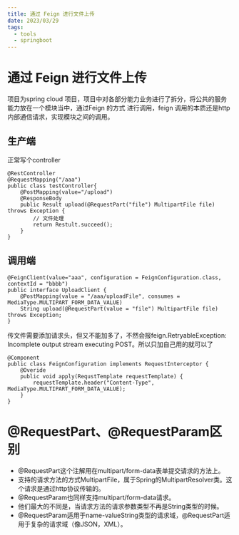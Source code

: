 ```yaml
---
title: 通过 Feign 进行文件上传
date: 2023/03/29
tags:
  - tools
  - springboot
---
```


# 通过 Feign 进行文件上传

项目为spring cloud 项目，项目中对各部分能力业务进行了拆分，将公共的服务能力放在一个模块当中，通过Feign 的方式 进行调用，feign 调用的本质还是http内部通信请求，实现模块之间的调用。

## 生产端
正常写个controller
```
@RestController
@RequestMapping("/aaa")
public class testController{
    @PostMapping(value="/upload")
    @ResponseBody
    public Result upload(@RequestPart("file") MultipartFile file) throws Exception {
        // 文件处理
        return Restult.succeed();
    }
}
```

## 调用端
```
@FeignClient(value="aaa", configuration = FeignConfiguration.class, contextId = "bbbb")
public interface UploadClient {
    @PostMapping(value = "/aaa/uploadFile", consumes = MediaType.MULTIPART_FORM_DATA_VALUE)
    String upload(@RequestPart(value = "file") MultipartFile file) throws Exception;
}
```
传文件需要添加请求头，但又不能加多了，不然会报feign.RetryableException: Incomplete output stream executing POST。所以只加自己用的就可以了
```
@Component
public class FeignConfiguration implements RequestInterceptor {
    @Overide
    public void apply(RequstTemplate requestTemplate) {
        requestTemplate.header("Content-Type", MediaType.MULTIPART_FORM_DATA_VALUE);
    }
}
```

# @RequestPart、@RequestParam区别
- @RequestPart这个注解用在multipart/form-data表单提交请求的方法上。
- 支持的请求方法的方式MultipartFile，属于Spring的MultipartResolver类。这个请求是通过http协议传输的。
- @RequestParam也同样支持multipart/form-data请求。
- 他们最大的不同是，当请求方法的请求参数类型不再是String类型的时候。
- @RequestParam适用于name-valueString类型的请求域，@RequestPart适用于复杂的请求域（像JSON，XML）。
